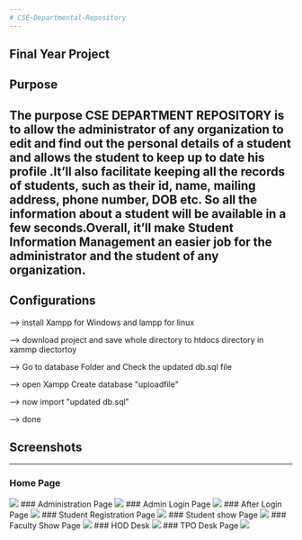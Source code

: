 ```yaml
---
# CSE-Departmental-Repository
---
```

Final Year Project 
---
## Purpose

The purpose CSE DEPARTMENT REPOSITORY is to allow the administrator of any organization to edit and find out the personal details of a student and allows the student to keep up to date his profile .It’ll also facilitate keeping all the records of students, such as their id, name, mailing address, phone number, DOB etc. So all the information about a student will be available in a few seconds.Overall, it’ll make Student Information Management an easier job for the administrator and the student of any organization.
---
## Configurations 

--> install Xampp for Windows and lampp for linux

--> download project and save whole directory to htdocs directory in xammp diectortoy

--> Go to database Folder and Check the updated db.sql file

--> open Xampp Create database "uploadfile"

--> now import "updated db.sql"

--> done

## Screenshots
---
### Home Page
<img src="SreenShots/home.png">
### Administration Page
<img src="SreenShots/admin.png">
### Admin Login Page
<img src="SreenShots/adminlo.png">
### After Login Page
<img src="SreenShots/afterlogin.png">
### Student Registration Page
<img src="SreenShots/studentreg.png">
### Student show Page
<img src="SreenShots/studentshow.png">
### Faculty Show Page
<img src="SreenShots/facshow.png">
### HOD Desk
<img src="SreenShots/hod.png">
### TPO Desk Page
<img src="SreenShots/tpo.png">
